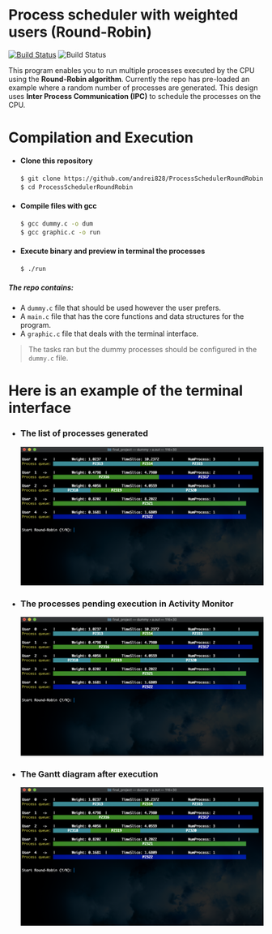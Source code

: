 # Process scheduler with weighted users (Round-Robin)


[![Build Status](https://travis-ci.org/joemccann/dillinger.svg?branch=master)](https://travis-ci.org/joemccann/dillinger) ![Build Status](https://img.shields.io/github/repo-size/andrei828/ProcessSchedulerRoundRobin?color=magenta) 

This program enables you to run multiple processes executed by the CPU using the **Round-Robin algorithm**. Currently the repo has pre-loaded an example where a random number of processes are generated. This design uses **Inter Process Communication (IPC)** to schedule the processes on the CPU.


#  Compilation and Execution
- ####  Clone this repository
    ```sh
    $ git clone https://github.com/andrei828/ProcessSchedulerRoundRobin.git
    $ cd ProcessSchedulerRoundRobin
    ```
- #### Compile files with gcc
    ```sh
    $ gcc dummy.c -o dum
    $ gcc graphic.c -o run
    ```
- #### Execute binary and preview in terminal the processes
    ```sh
    $ ./run
    ```

##### The repo contains:
  - A ```dummy.c``` file that should be used however the user prefers.
  - A ```main.c``` file that has the core functions and data structures for the program. 
  - A ```graphic.c``` file that deals with the terminal interface.


> The tasks ran but the dummy processes should be configured in the ```dummy.c``` file.

# Here is an example of the terminal interface
- ### The list of processes generated
    ![Process list](https://github.com/andrei828/ProcessSchedulerRoundRobin/blob/master/images/ProcessList.png)

- ### The processes pending execution in Activity Monitor
    ![Activity Monitor](https://github.com/andrei828/ProcessSchedulerRoundRobin/blob/master/images/ProcessList.png)

- ### The Gantt diagram after execution
    ![Gantt Diagram](https://github.com/andrei828/ProcessSchedulerRoundRobin/blob/master/images/ProcessList.png)
